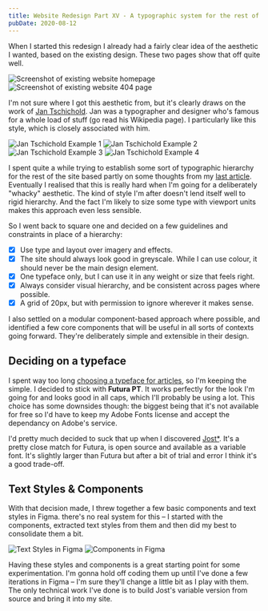 ```yaml
---
title: Website Redesign Part XV - A typographic system for the rest of this site
pubDate: 2020-08-12
---
```


When I started this redesign I already had a fairly clear idea of the aesthetic I wanted, based on the existing design. These two pages show that off quite well.

![Screenshot of existing website homepage](/uploads/2020-03-17-dasmith1.png)
![Screenshot of existing website 404 page](/uploads/2020-03-17-dasmith2.png)

I'm not sure where I got this aesthetic from, but it's clearly draws on the work of [Jan Tschichold](https://en.wikipedia.org/wiki/Jan_Tschichold). Jan was a typographer and designer who's famous for a whole load of stuff (go read his Wikipedia page). I particularly like this style, which is closely associated with him.

![Jan Tschichold Example 1](/uploads/2020-08-12-jan1.png)
![Jan Tschichold Example 2](/uploads/2020-08-12-jan2.png)
![Jan Tschichold Example 3](/uploads/2020-08-12-jan3.jpg)
![Jan Tschichold Example 4](/uploads/2020-08-12-jan4.jpg)

I spent quite a while trying to establish some sort of typographic hierarchy for the rest of the site based partly on some thoughts from my [last article](/writing/website-redesign-xiii). Eventually I realised that this is really hard when I'm going for a deliberately "whacky" aesthetic. The kind of style I'm after doesn't lend itself well to rigid hierarchy. And the fact I'm likely to size some type with viewport units makes this approach even less sensible.

So I went back to square one and decided on a few guidelines and constraints in place of a hierarchy:

- [x] Use type and layout over imagery and effects.
- [x] The site should always look good in greyscale. While I can use colour, it should never be the main design element.
- [x] One typeface only, but I can use it in any weight or size that feels right.
- [x] Always consider visual hierarchy, and be consistent across pages where possible.
- [x] A grid of 20px, but with permission to ignore wherever it makes sense.

I also settled on a modular component-based approach where possible, and identified a few core components that will be useful in all sorts of contexts going forward. They're deliberately simple and extensible in their design.

## Deciding on a typeface

I spent way too long [choosing a typeface for articles](/writing/website-redesign-v), so I'm keeping the simple. I decided to stick with **Futura PT**. It works perfectly for the look I'm going for and looks good in all caps, which I'll probably be using a lot. This choice has some downsides though: the biggest being that it's not available for free so I'd have to keep my Adobe Fonts license and accept the dependancy on Adobe's service.

I'd pretty much decided to suck that up when I discovered [Jost\*](https://indestructibletype.com/Jost.html). It's a pretty close match for Futura, is open source and available as a variable font. It's slightly larger than Futura but after a bit of trial and error I think it's a good trade-off.

## Text Styles & Components

With that decision made, I threw together a few basic components and text styles in Figma. there's no real system for this – I started with the components, extracted text styles from them and then did my best to consolidate them a bit.

![Text Styles in Figma](/uploads/2020-08-12-typography.png)
![Components in Figma](/uploads/2020-08-12-components.png)

Having these styles and components is a great starting point for some experimentation. I'm gonna hold off coding them up until I've done a few iterations in Figma – I'm sure they'll change a little bit as I play with them. The only technical work I've done is to build Jost's variable version from source and bring it into my site.
